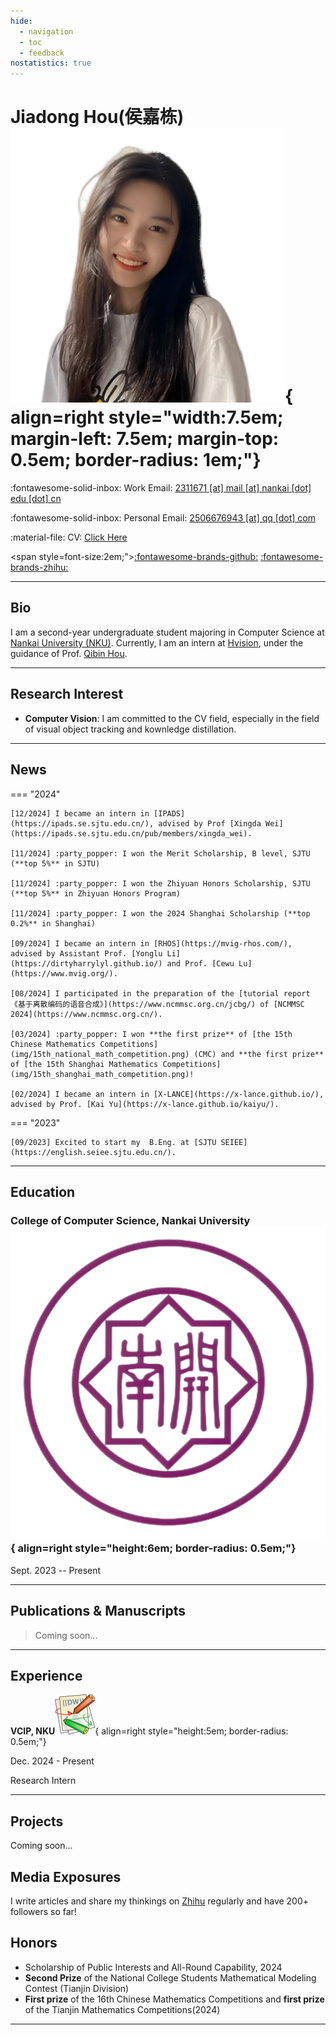 ```yaml
---
hide:
  - navigation
  - toc
  - feedback
nostatistics: true
---
```


# Jiadong Hou(侯嘉栋) ![](img/xiao.png){ align=right style="width:7.5em; margin-left: 7.5em; margin-top: 0.5em; border-radius: 1em;"}

<!--:fontawesome-solid-building: Office: [424, 60 5th Ave, New York, NY 10011](https://maps.app.goo.gl/N7m2fM5EbM3TToB79)-->

:fontawesome-solid-inbox: Work Email: [2311671 [at] mail [at] nankai [dot] edu [dot] cn](mailto:2311671@mail.nankai.edu.cn)

:fontawesome-solid-inbox: Personal Email: [2506676943 [at] qq [dot] com](mailto:2506676943@qq.com)

:material-file: CV: [Click Here](https://ichubai.github.io/)

<span style=font-size:2em;">[:fontawesome-brands-github:](https://github.com/iChubai/)  [:fontawesome-brands-zhihu:](https://www.zhihu.com/people/chu-bai-13-4)</span>

---

## Bio

I am a second-year undergraduate student majoring in Computer Science at  [Nankai University (NKU)](https://www.nankai.edu.cn/). Currently, I am an intern at [Hvision](https://github.com/HVision-NKU), under the guidance of Prof. [Qibin Hou](https://houqb.github.io/).

---

## Research Interest

- **Computer Vision**: I am committed to the CV field, especially in the field of visual object tracking and kownledge distillation.

---

## News

=== "2024"

    [12/2024] I became an intern in [IPADS](https://ipads.se.sjtu.edu.cn/), advised by Prof [Xingda Wei](https://ipads.se.sjtu.edu.cn/pub/members/xingda_wei).

    [11/2024] :party_popper: I won the Merit Scholarship, B level, SJTU (**top 5%** in SJTU)

    [11/2024] :party_popper: I won the Zhiyuan Honors Scholarship, SJTU (**top 5%** in Zhiyuan Honors Program)

    [11/2024] :party_popper: I won the 2024 Shanghai Scholarship (**top 0.2%** in Shanghai)

    [09/2024] I became an intern in [RHOS](https://mvig-rhos.com/), advised by Assistant Prof. [Yonglu Li](https://dirtyharrylyl.github.io/) and Prof. [Cewu Lu](https://www.mvig.org/).

    [08/2024] I participated in the preparation of the [tutorial report 《基于离散编码的语音合成》](https://www.ncmmsc.org.cn/jcbg/) of [NCMMSC 2024](https://www.ncmmsc.org.cn/).

    [03/2024] :party_popper: I won **the first prize** of [the 15th Chinese Mathematics Competitions](img/15th_national_math_competition.png) (CMC) and **the first prize** of [the 15th Shanghai Mathematics Competitions](img/15th_shanghai_math_competition.png)!

    [02/2024] I became an intern in [X-LANCE](https://x-lance.github.io/), advised by Prof. [Kai Yu](https://x-lance.github.io/kaiyu/).

=== "2023"

    [09/2023] Excited to start my  B.Eng. at [SJTU SEIEE](https://english.seiee.sjtu.edu.cn/).

---

## Education


### College of Computer Science, Nankai University![Image title](img/nankai.png){ align=right style="height:6em; border-radius: 0.5em;"}

Sept. 2023 -- Present

---

## Publications & Manuscripts

> Coming soon...

---

## Experience

<!-- **GAIR, SJTU & Qing Yuan Research Institute**![Image title](img/gair.png){ align=right style="height:5em; border-radius: 0.5em;"} -->
<!---->
<!-- Jan. 2025 - Present -->
<!---->
<!-- Research Intern -->

**VCIP, NKU**![Image title](img/ipads.png){ align=right style="height:5em; border-radius: 0.5em;"}

Dec. 2024 - Present

Research Intern

---

## Projects

Coming soon...

## Media Exposures

I write articles and share my thinkings on [Zhihu](https://www.zhihu.com/people/chu-bai-13-4) regularly and have 200+ followers so far!

## Honors

- Scholarship of Public Interests and All-Round Capability, 2024 
- **Second Prize** of the National College Students Mathematical Modeling Contest (Tianjin Division)
- **First prize** of the 16th Chinese Mathematics Competitions and **first prize** of the  Tianjin Mathematics Competitions(2024)

---

<div align="center">
    <div align="center" style="width:20%">
        <script type="text/javascript" id="clustrmaps" src="//clustrmaps.com/map_v2.js?d=_1g20YoX1boCjXuxcNhGdbnRQiA2LG8IlLZwCYTAPUQ&cl=ffffff&w=a"></script>
    </div>
</div>
